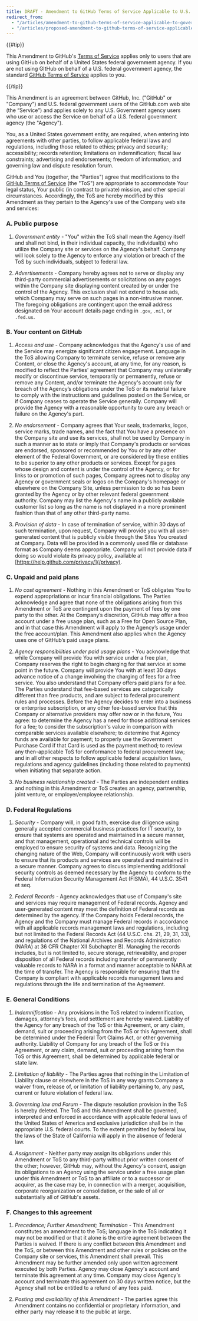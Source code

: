 ```yaml
---
title: DRAFT - Amendment to GitHub Terms of Service Applicable to U.S. Federal Government Users
redirect_from:
  - "/articles/amendment-to-github-terms-of-service-applicable-to-government-users/"
  - "/articles/proposed-amendment-to-github-terms-of-service-applicable-to-u-s-federal-government-users/"
---
```


{{#tip}}

This Amendment to GitHub's [Terms of Service](/articles/github-terms-of-service) applies only to users that are using GitHub on behalf of a United States federal government agency. If you are not using GItHub on behalf of a U.S. federal government agency, the standard [GitHub Terms of Service](/articles/github-terms-of-service) applies to you.

{{/tip}}

This Amendment is an agreement between GitHub, Inc. ("GitHub" or "Company") and U.S. federal government users of the GitHub.com web site (the “Service”) and applies solely to any U.S. Government agency users who use or access the Service on behalf of a U.S. federal government agency (the "Agency").

You, as a United States government entity, are required, when entering into agreements with other parties, to follow applicable federal laws and regulations, including those related to ethics; privacy and security; accessibility; records retention; limitations on indemnification; fiscal law constraints; advertising and endorsements; freedom of information; and governing law and dispute resolution forum.

GitHub and You (together, the "Parties") agree that modifications to the [GitHub Terms of Service](/articles/github-terms-of-service) (the "ToS") are appropriate to accommodate Your legal status, Your public (in contrast to private) mission, and other special circumstances. Accordingly, the ToS are hereby modified by this Amendment as they pertain to the Agency's use of the Company web site and services:

### A. Public purpose

1. *Government entity* - "You" within the ToS shall mean the Agency itself and shall not bind, in their individual capacity, the individual(s) who utilize the Company site or services on the Agency's behalf. Company will look solely to the Agency to enforce any violation or breach of the ToS by such individuals, subject to federal law.

3. *Advertisements* - Company hereby agrees not to serve or display any third-party commercial advertisements or solicitations on any pages within the Company site displaying content created by or under the control of the Agency. This exclusion shall not extend to house ads, which Company may serve on such pages in a non-intrusive manner. The foregoing obligations are contingent upon the email address designated on Your account details page ending in `.gov`, `.mil`, or `.fed.us`.

### B. Your content on GitHub

1. *Access and use* - Company acknowledges that the Agency's use of and the Service may energize significant citizen engagement. Language in the ToS allowing Company to terminate service, refuse or remove any Content, or close the Agency's account, at any time, for any reason, is modified to reflect the Parties' agreement that Company may unilaterally modify or discontinue service, temporarily or permanently, refuse or remove any Content, and/or terminate the Agency's account only for breach of the Agency’s obligations under the ToS or its material failure to comply with the instructions and guidelines posted on the Service, or if Company ceases to operate the Service generally. Company will provide the Agency with a reasonable opportunity to cure any breach or failure on the Agency's part.

2. *No endorsement* - Company agrees that Your seals, trademarks, logos, service marks, trade names, and the fact that You have a presence on the Company site and use its services, shall not be used by Company in such a manner as to state or imply that Company's products or services are endorsed, sponsored or recommended by You or by any other element of the Federal Government, or are considered by these entities to be superior to any other products or services. Except for pages whose design and content is under the control of the Agency, or for links to or promotion of such pages, Company agrees not to display any Agency or government seals or logos on the Company's homepage or elsewhere on the Company Site, unless permission to do so has been granted by the Agency or by other relevant federal government authority. Company may list the Agency's name in a publicly available customer list so long as the name is not displayed in a more prominent fashion than that of any other third-party name.

3. *Provision of data* - In case of termination of service, within 30 days of such termination, upon request, Company will provide you with all user-generated content that is publicly visible through the Sites You created at Company. Data will be provided in a commonly used file or database format as Company deems appropriate. Company will not provide data if doing so would violate its privacy policy, available at [https://help.github.com/privacy/](/privacy).

### C. Unpaid and paid plans

1. *No cost agreement* - Nothing in this Amendment or ToS obligates You to expend appropriations or incur financial obligations. The Parties acknowledge and agree that none of the obligations arising from this Amendment or ToS are contingent upon the payment of fees by one party to the other. At the Company’s discretion, GitHub may offer a free account under a free usage plan, such as a Free for Open Source Plan, and in that case this Amendment will apply to the Agency’s usage under the free account/plan. This Amendment also applies when the Agency uses one of GitHub’s paid usage plans.

2. *Agency responsibilities under paid usage plans* - You acknowledge that while Company will provide You with service under a free plan, Company reserves the right to begin charging for that service at some point in the future. Company will provide You with at least 30 days advance notice of a change involving the charging of fees for a free service. You also understand that Company offers paid plans for a fee. The Parties understand that fee-based services are categorically different than free products, and are subject to federal procurement rules and processes. Before the Agency decides to enter into a business or enterprise subscription, or any other fee-based service that this Company or alternative providers may offer now or in the future, You agree: to determine the Agency has a need for those additional services for a fee; to consider the subscription's value in comparison with comparable services available elsewhere; to determine that Agency funds are available for payment; to properly use the Government Purchase Card if that Card is used as the payment method; to review any then-applicable ToS for conformance to federal procurement law; and in all other respects to follow applicable federal acquisition laws, regulations and agency guidelines (including those related to payments) when initiating that separate action.

3. *No business relationship created* - The Parties are independent entities and nothing in this Amendment or ToS creates an agency, partnership, joint venture, or employer/employee relationship.

### D. Federal Regulations

1. *Security* - Company will, in good faith, exercise due diligence using generally accepted commercial business practices for IT security, to ensure that systems are operated and maintained in a secure manner, and that management, operational and technical controls will be employed to ensure security of systems and data. Recognizing the changing nature of the Web, Company will continuously work with users to ensure that its products and services are operated and maintained in a secure manner. Company agrees to discuss implementing additional security controls as deemed necessary by the Agency to conform to the Federal Information Security Management Act (FISMA), 44 U.S.C. 3541 et seq.

2. *Federal Records* - Agency acknowledges that use of Company's site and services may require management of Federal records. Agency and user-generated content may meet the definition of Federal records as determined by the agency. If the Company holds Federal records, the Agency and the Company must manage Federal records in accordance with all applicable records management laws and regulations, including but not limited to the Federal Records Act (44 U.S.C. chs. 21, 29, 31, 33), and regulations of the National Archives and Records Administration (NARA) at 36 CFR Chapter XII Subchapter B). Managing the records includes, but is not limited to, secure storage, retrievability, and proper disposition of all Federal records including transfer of permanently valuable records to NARA in a format and manner acceptable to NARA at the time of transfer. The Agency is responsible for ensuring that the Company is compliant with applicable records management laws and regulations through the life and termination of the Agreement.

### E. General Conditions

1. *Indemnification* - Any provisions in the ToS related to indemnification, damages, attorney’s fees, and settlement are hereby waived. Liability of the Agency for any breach of the ToS or this Agreement, or any claim, demand, suit or proceeding arising from the ToS or this Agreement, shall be determined under the Federal Tort Claims Act, or other governing authority. Liability of Company for any breach of the ToS or this Agreement, or any claim, demand, suit or proceeding arising from the ToS or this Agreement, shall be determined by applicable federal or state law.

2. *Limitation of liability* - The Parties agree that nothing in the Limitation of Liability clause or elsewhere in the ToS in any way grants Company a waiver from, release of, or limitation of liability pertaining to, any past, current or future violation of federal law.

3. *Governing law and Forum* - The dispute resolution provision in the ToS is hereby deleted. The ToS and this Amendment shall be governed, interpreted and enforced in accordance with applicable federal laws of the United States of America and exclusive jurisdiction shall be in the appropriate U.S. federal courts. To the extent permitted by federal law, the laws of the State of California will apply in the absence of federal law.

4. *Assignment* - Neither party may assign its obligations under this Amendment or ToS to any third-party without prior written consent of the other; however, GitHub may, without the Agency's consent, assign its obligations to an Agency using the service under a free usage plan under this Amendment or ToS to an affiliate or to a successor or acquirer, as the case may be, in connection with a merger, acquisition, corporate reorganization or consolidation, or the sale of all or substantially all of GitHub's assets.

### F. Changes to this agreement

1. *Precedence; Further Amendment; Termination* - This Amendment constitutes an amendment to the ToS; language in the ToS indicating it may not be modified or that it alone is the entire agreement between the Parties is waived. If there is any conflict between this Amendment and the ToS, or between this Amendment and other rules or policies on the Company site or services, this Amendment shall prevail. This Amendment may be further amended only upon written agreement executed by both Parties. Agency may close Agency's account and terminate this agreement at any time. Company may close Agency's account and terminate this agreement on 30 days written notice, but the Agency shall not be entitled to a refund of any fees paid.

2. *Posting and availability of this Amendment* - The parties agree this Amendment contains no confidential or proprietary information, and either party may release it to the public at large.

